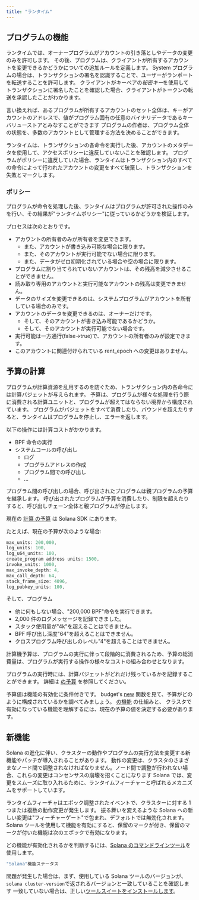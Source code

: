 ```yaml
---
title: "ランタイム"
---
```


## プログラムの機能

ランタイムでは、オーナープログラムがアカウントの引き落としやデータの変更のみを許可します。 その後、プログラムは、クライアントが所有するアカウントを変更できるかどうかについての追加ルールを定義します。 System プログラムの場合は、トランザクションの署名を認識することで、ユーザーがランポートを転送することを許可します。 クライアントがキーペアの*秘密キー*を使用してトランザクションに署名したことを確認した場合、クライアントがトークンの転送を承認したことがわかります。

言い換えれば、あるプログラムが所有するアカウントのセット全体は、キーがアカウントのアドレスで、値がプログラム固有の任意のバイナリデータであるキーバリューストアとみなすことができます プログラムの作者は、プログラム全体の状態を、多数のアカウントとして管理する方法を決めることができます。

ランタイムは、トランザクションの各命令を実行した後、アカウントのメタデータを使用して、アクセスポリシーに違反していないことを確認します。 プログラムがポリシーに違反していた場合、ランタイムはトランザクション内のすべての命令によって行われたアカウントの変更をすべて破棄し、トランザクションを失敗とマークします。

### ポリシー

プログラムが命令を処理した後、ランタイムはプログラムが許可された操作のみを行い、その結果が"ランタイムポリシー"に従っているかどうかを検証します。

プロセスは次のとおりです。

- アカウントの所有者のみが所有者を変更できます。
  - また、アカウントが書き込み可能な場合に限ります。
  - また、そのアカウントが実行可能でない場合に限ります。
  - また、データがゼロ初期化されている場合や空の場合に限ります。
- プログラムに割り当てられていないアカウントは、その残高を減少させることができません。
- 読み取り専用のアカウントと実行可能なアカウントの残高は変更できません。
- データのサイズを変更できるのは、システムプログラムがアカウントを所有している場合のみです。
- アカウントのデータを変更できるのは、オーナーだけです。
  - そして、そのアカウントが書き込み可能であるかどうか。
  - そして、そのアカウントが実行可能でない場合です。
- 実行可能は一方通行(false->true)で、アカウントの所有者のみが設定できます。
- このアカウントに関連付けられている rent_epoch への変更はありません。

## 予算の計算

プログラムが計算資源を乱用するのを防ぐため、トランザクション内の各命令には計算バジェットが与えられます。 予算は、プログラムが様々な処理を行う際に消費される計算ユニットと、プログラムが超えてはならない境界から構成されています。 プログラムがバジェットをすべて消費したり、バウンドを超えたりすると、ランタイムはプログラムを停止し、エラーを返します。

以下の操作には計算コストがかかります。

- BPF 命令の実行
- システムコールの呼び出し
  - ログ
  - プログラムアドレスの作成
  - プログラム間での呼び出し
  - ...

プログラム間の呼び出しの場合、呼び出されたプログラムは親プログラムの予算を継承します。 呼び出されたプログラムが予算を消費したり、制限を超えたりすると、呼び出しチェーン全体と親プログラムが停止します。

現在の [計算 の予算](https://github.com/solana-labs/solana/blob/d3a3a7548c857f26ec2cb10e270da72d373020ec/sdk/src/process_instruction.rs#L65) は Solana SDK にあります。

たとえば、現在の予算が次のような場合:

```rust
max_units: 200,000,
log_units: 100,
log_u64_units: 100,
create_program address units: 1500,
invoke_units: 1000,
max_invoke_depth: 4,
max_call_depth: 64,
stack_frame_size: 4096,
log_pubkey_units: 100,
```

そして、プログラム

- 他に何もしない場合、"200,000 BPF"命令を実行できます。
- 2,000 件のログメッセージを記録できました。
- スタック使用量が"4k"を超えることはできません。
- BPF 呼び出し深度"64"を超えることはできません。
- クロスプログラム呼び出しのレベル"4"を超えることはできません。

計算機予算は、プログラムの実行に伴って段階的に消費されるため、予算の総消費量は、プログラムが実行する操作の様々なコストの組み合わせとなります。

プログラムの実行時には、計算バジェットがどれだけ残っているかを記録することができます。 詳細は [ の予算](developing/deployed-programs/debugging.md#monitoring-compute-budget-consumption) を参照してください。

予算値は機能の有効化に条件付きです。 budget's [new](https://github.com/solana-labs/solana/blob/d3a3a7548c857f26ec2cb10e270da72d373020ec/sdk/src/process_instruction.rs#L97) 関数を見て、予算がどのように構成されているかを調べてみましょう。 [の機能](runtime.md#features) の仕組みと、 クラスタで有効になっている機能を理解するには、現在の予算の値を決定する必要があります。

## 新機能

Solana の進化に伴い、クラスターの動作やプログラムの実行方法を変更する新機能やパッチが導入されることがあります。 動作の変更は、クラスタのさまざまなノード間で調整されなければなりません。ノード間で調整が行われない場合、これらの変更はコンセンサスの崩壊を招くことになります Solana では、変更をスムーズに取り入れるために、ランタイムフィーチャーと呼ばれるメカニズムをサポートしています。

ランタイムフィーチャはエポック調整されたイベントで、クラスターに対する 1 つまたは複数の動作変更が発生します。 振る舞いを変えるような Solana への新しい変更は"フィーチャーゲート"で包まれ、デフォルトでは無効化されます。 Solana ツールを使用して機能を有効にすると、保留のマークが付き、保留のマークが付いた機能は次のエポックで有効になります。

どの機能が有効化されるかを判断するには、[Solana のコマンドラインツール](cli/install-solana-cli-tools.md)を使用します。

```bash
"Solana"機能ステータス
```

問題が発生した場合は、まず、使用している Solana ツールのバージョンが、`solana cluster-version`で返されるバージョンと一致していることを確認します 一致していない場合は、正しい[ツールスイートをインストールします](cli/install-solana-cli-tools.md)。
